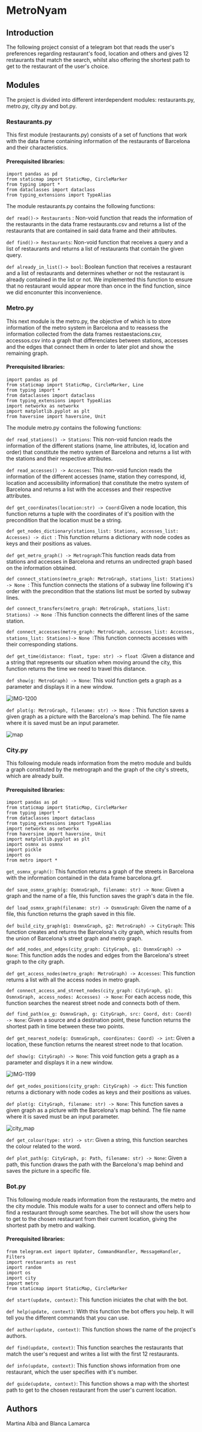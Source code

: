 
# MetroNyam

## Introduction
The following project consist of a telegram bot that reads the user's preferences regarding restaurant's food, location and others and gives 12 restaurants that match the search, whilst also offering the shortest path to get to the restaurant of the user's choice.

## Modules

The project is divided into different interdependent modules: restaurants.py, metro.py, city.py and bot.py. 
### Restaurants.py


This first module (restaurants.py) consists of a set of functions that work with the data frame containing information of the restaurants of Barcelona and their characteristics.
#### Prerequisited libraries: 
```
import pandas as pd
from staticmap import StaticMap, CircleMarker
from typing import *
from dataclasses import dataclass
from typing_extensions import TypeAlias
```

The module restaurants.py contains the following functions:

``def read()-> Restaurants`` : Non-void function that reads the information of the restaurants in the data frame restaurants.csv and returns a list of the restaurants that are contained in said data frame and their attributes.

``def find()-> Restaurants``: Non-void function that receives a query and a list of restaurants and returns a list of restaurants that contain the given query.

``def already_in_list()-> bool``: Boolean function that receives a restaurant and a list of restaurants and determines whether or not the restaurant is already contained in the list or not. We implemented this function to ensure that no restaurant would appear more than once in the find function, since we did enconunter this inconvenience.


### Metro.py
This next module is the metro.py, the objective of which is to store information of the metro system in Barcelona and to reassess the information collected from the data frames restaestacions.csv, accessos.csv into a graph that differenciates between stations, accesses and the edges that connect them in order to later plot and show the remaining graph.
#### Prerequisited libraries: 
```
import pandas as pd
from staticmap import StaticMap, CircleMarker, Line
from typing import *
from dataclasses import dataclass
from typing_extensions import TypeAlias
import networkx as networkx
import matplotlib.pyplot as plt
from haversine import haversine, Unit
```
The module metro.py contains the following functions:

```def read_stations() -> Stations```: This non-void funcion reads the information of the different stations (name, line attributes, id, location and order) that constitute the metro system of Barcelona and returns a list with the stations and their respective attributes.

```def read_accesses() -> Accesses```: This non-void funcion reads the information of the different accesses (name, station they correspond, id, location and accessibility information) that constitute the metro system of Barcelona and returns a list with the accesses and their respective attributes.

```def get_coordinates(location:str) -> Coord```:Given a node location, this function returns a tuple with the coordinates of it's position with the precondition that the location must be a string.

```def get_nodes_dictionary(stations_list: Stations, accesses_list: Accesses) -> dict ```: This function returns a dictionary with node codes as keys and their positions as values.

```def get_metro_graph() -> Metrograph```:This function reads data from stations and accesses in Barcelona and returns an undirected graph based on the information obtained.

```def connect_stations(metro_graph: MetroGraph, stations_list: Stations) -> None ```: This function connects the stations of a subway line following it's order with the precondition that the stations list must be sorted by subway lines.

```def connect_transfers(metro_graph: MetroGraph, stations_list: Stations) -> None ```:This function connects the different lines of the same station.

```def connect_accesses(metro_graph: MetroGraph, accesses_list: Accesses, stations_list: Stations)-> None ```:This function connects accesses with their corresponding stations.

```def get_time(distance: float, type: str) -> float ```:Given a distance and a string that represents our situation when moving around the city, this function returns the time we need to travel this distance.

```def show(g: MetroGraph) -> None```: This void function gets a graph as a parameter and displays it in
    a new window.


![IMG-1200](https://user-images.githubusercontent.com/106911781/172048975-4ab2e98c-98c1-4de9-99a9-d0bcf97a2921.jpg)


```def plot(g: MetroGraph, filename: str) -> None ```: This function saves a given graph as a picture with the Barcelona's
    map behind. The file name where it is saved must be an input parameter.
    
    
![map](https://user-images.githubusercontent.com/106911781/172049006-80e164a7-b560-4384-ae92-8b88ee3cf6a5.png)


### City.py
This following module reads information from the metro module and builds a graph constituted by the metrograph and the graph of the city's streets, which are already built.
#### Prerequisited libraries: 
```
import pandas as pd
from staticmap import StaticMap, CircleMarker
from typing import *
from dataclasses import dataclass
from typing_extensions import TypeAlias
import networkx as networkx
from haversine import haversine, Unit
import matplotlib.pyplot as plt
import osmnx as osmnx
import pickle
import os
from metro import *
```
```get_osmnx_graph()```: This function returns a graph of the streets in Barcelona with the information contained in the data frame barcelona.grf.

```def save_osmnx_graph(g: OsmnxGraph, filename: str) -> None```: Given a graph and the name of a file, this function saves the graph's data in the file.

```def load_osmnx_graph(filename: str) -> OsmnxGraph```: Given the name of a file, this function returns the graph saved in this file.

```def build_city_graph(g1: OsmnxGraph, g2: MetroGraph) -> CityGraph```: This function creates and returns the Barcelona's city graph, which results from the union of Barcelona's street graph and metro graph.

```def add_nodes_and_edges(city_graph: CityGraph, g1: OsmnxGraph) -> None```: This function adds the nodes and edges from the Barcelona's street graph to the city graph.

```def get_access_nodes(metro_graph: MetroGraph) -> Accesses```: This function returns a list with all the access nodes in metro graph.

```def connect_access_and_street_nodes(city_graph: CityGraph, g1: OsmnxGraph, access_nodes: Accesses) -> None```: For each access node, this function searches the nearest street node and connects both of them.

```def find_path(ox_g: OsmnxGraph, g: CityGraph, src: Coord, dst: Coord) -> None```: Given a source and a destination point, these function returns the shortest path in time between these two points.

```def get_nearest_node(g: OsmnxGraph, coordinates: Coord) -> int```: Given a location, these function returns the nearest street node to that location.

```def show(g: CityGraph) -> None```: This void function gets a graph as a parameter and displays it in
    a new window.

![IMG-1199](https://user-images.githubusercontent.com/106911781/172048610-de3a8e55-d866-4df8-955f-8c423c22b813.jpg)

```def get_nodes_positions(city_graph: CityGraph) -> dict```: This function returns a dictionary with node codes as keys and their positions as values.

```def plot(g: CityGraph, filename: str) -> None```: This function saves a given graph as a picture with the Barcelona's
    map behind. The file name where it is saved must be an input parameter.


![city_map](https://user-images.githubusercontent.com/106911781/172049031-9e2e6b0a-86ed-48e2-be6e-f02784d15b5c.png)


```def get_colour(type: str) -> str```: Given a string, this function searches the colour related to the word.

```def plot_path(g: CityGraph, p: Path, filename: str) -> None```: Given a path, this function draws the path with the Barcelona's map
    behind and saves the picture in a specific file.
    
### Bot.py
This following module reads information from the restaurants, the metro and the city module. This module waits for a user to connect and offers help to find a restaurant through some searches. The bot will show the users how to get to the chosen restaurant from their current location, giving the shortest path by metro and walking.

#### Prerequisited libraries: 
```
from telegram.ext import Updater, CommandHandler, MessageHandler, Filters
import restaurants as rest
import random
import os
import city
import metro
from staticmap import StaticMap, CircleMarker
```
```def start(update, context)```: This function iniciates the chat with the bot.

```def help(update, context)```: With this function the bot offers you help. It will tell you the different commands that you can use.

```def author(update, context)```: This function shows the name of the project's authors.

```def find(update, context)```: This function searches the restaurants that match the user's request and writes a list with the first 12 restaurants.

```def info(update, context)```: This function shows information from one restaurant, which the user specifies with it's number.

```def guide(update, context)```: This function shows a map with the shortest path to get to the chosen restaurant from the user's current location.

## Authors

Martina Albà and Blanca Lamarca
